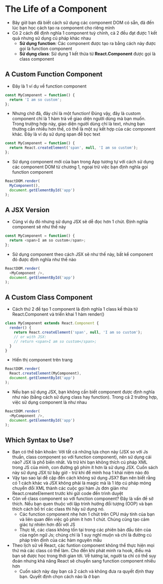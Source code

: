 # The Life of a Component
- Bây giờ bạn đã biết cách sử dụng các component DOM có sẵn, đã đến lúc bạn học cách tạo ra component cho riêng mình
- Có 2 cách để định nghĩa 1 component tuỳ chỉnh, cả 2 đều đạt được 1 kết quả nhưng sử dụng cú pháp khác nhau
    - **Sử dụng function**: Các component được tạo ra bằng cách này được gọi là function component
    - **Sử dụng class**: Sử dụng 1 kết thừa từ **React.Component** được gọi là class component
## A Custom Function Component
- Đây là 1 ví dụ về function component
```js
const MyComponent = function() {
  return 'I am so custom';
};
```
- Nhưng chờ đã, đây chỉ là một function! Đúng vậy, đây là custom component chỉ là 1 hàm trả về giao diện người dùng mà bạn muốn. Trong trường hợp này, giao diện người dùng chỉ là text, nhưng bạn thường cần nhiều hơn thế, có thể là một sự kết hợp của các component khác. Đây là ví dụ sử dụng span để bọc text
```js
const MyComponent = function() {
  return React.createElement('span', null, 'I am so custom');
};
```
- Sử dụng component mới của bạn trong App tương tự với cách sử dụng các component DOM từ chương 1, ngoại trừ việc bạn định nghĩa gọi function component
```js
ReactDOM.render(
  MyComponent(),
  document.getElementById('app')
);
```
## A JSX Version
- Cùng ví dụ đó nhưng sử dụng JSX sẽ dễ đọc hơn 1 chút. Định nghĩa component sẽ như thế này
```js
const MyComponent = function() {
  return <span>I am so custom</span>;
};
```
- Sử dụng component theo cách JSX sẽ như thế này, bất kể component đó được định nghĩa như thế nào
```js
ReactDOM.render(
  <MyComponent />,
  document.getElementById('app')
);
```
## A Custom Class Component
- Cách thứ 2 để tạo 1 component là định nghĩa 1 class kế thừa từ React.Component và triển khai 1 hàm render()
```js
class MyComponent extends React.Component {
  render() {
    return React.createElement('span', null, 'I am so custom');
    // or with JSX:
    // return <span>I am so custom</span>;
  }
}
```
- Hiển thị component trên trang
```js
ReactDOM.render(
  React.createElement(MyComponent),
  document.getElementById('app')
);
```
- Nếu bạn sử dụng JSX, bạn không cần biết component được định nghĩa như nào (bằng cách sử dụng class hay function). Trong cả 2 trường hợp, việc sử dụng component là như nhau
```js
ReactDOM.render(
  <MyComponent />,
  document.getElementById('app')
);
```
## Which Syntax to Use?
- Bạn có thể băn khoăn: Với tất cả những lựa chọn này (JSX so với Js thuần, class component so với function component), nên sử dụng cái nào? JSX là phổ biến nhất. Và trừ khi bạn không thích cú pháp XML trong JS của mình, con đường gõ phím ít hơn là sử dụng JSX. Cuốn sách này sử dụng JSX từ bây giờ - trừ khi để minh hoạ 1 khái niệm nào đó
- Vậy tạo sao lại đề cập đến cách không sử dụng JSX? Bạn nên biết rằng có 1 cách khác và JSX không phải là magic mà là 1 lớp cú pháp mỏng chuyển đổi XML thành các cuộc gọi hàm Js đơn giản như React.createElement trước khi gửi code đến trình duyệt
- Còn về class component so với function component? Đây là vấn đề sở thích. Nếu bạn quen thuộc với lập trình hướng đối tượng (OOP) và bạn thích cách bố trí các class thì hãy sử dụng nó.
    - Các function component nhẹ hơn 1 chút trên CPU máy tính của bạn và liên quan đến việc gõ phím ít hơn 1 chút. Chúng cũng tạo cảm giác tự nhiên hơn đối với JS
    - Thực tế, các class không tồn tại trong các phiên bản đầu tiên của của ngôn ngữ Js; chúng chỉ là 1 suy nghĩ muộn và chỉ là đường cú pháp trên đỉnh của các hàm nguyên mẫu
- Theo lịch sử về React, các funtion component không thể thực hiện mọi thứ mà các class có thể làm. Cho đến khi phát minh ra hook, điều mà bạn sẽ được học trong thời gian tới. Về tương lai, người ta chỉ có thể suy đoán nhưng khả năng React sẽ chuyển sang function component nhiều hơn
    - Cuốn sách này dạy bạn cả 2 cách và không đưa ra quyết định thay bạn. Quyết định chọn cách nào là ở bạn
